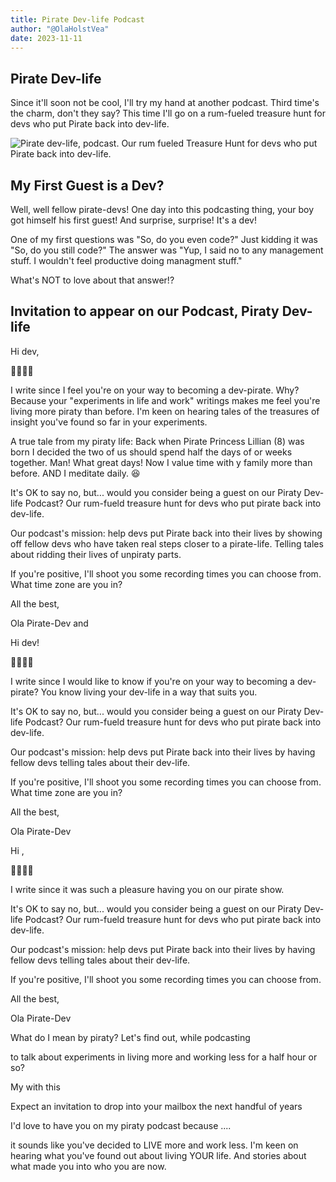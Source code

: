```yaml
---
title: Pirate Dev-life Podcast
author: "@OlaHolstVea"
date: 2023-11-11
---
```



## Pirate Dev-life

Since it'll soon not be cool, I'll try my hand at another podcast. Third time's the charm, don't they say? This time I'll go on a rum-fueled treasure hunt for devs who put Pirate back into dev-life.

![Pirate dev-life, podcast. Our rum fueled Treasure Hunt for devs who put Pirate back into dev-life.](https://pbs.twimg.com/media/F-uxM4EWUAANqj6?format=jpg&name=large)


## My First Guest is a Dev?

Well, well fellow pirate-devs! One day into this podcasting thing, your boy got himself his first guest! And surprise, surprise! It's a dev!

One of my first questions was "So, do you even code?" Just kidding it was "So, do you still code?" The answer was "Yup, I said no to any management stuff. I wouldn't feel productive doing managment stuff."

What's NOT to love about that answer!?

## Invitation to appear on our Podcast, Piraty Dev-life

Hi dev,

👋🥳🏴‍☠️

I write since I feel you're on your way to becoming a dev-pirate. Why? Because your "experiments in life and work" writings makes me feel you're living more piraty than before. I'm keen on hearing tales of the treasures of insight you've found so far in your experiments.

A true tale from my piraty life: Back when Pirate Princess Lillian (8) was born I decided the two of us should spend half the days of or weeks together. Man! What great days! Now I value time with y family more than before. AND I meditate daily. 😆

It's OK to say no, but... would you consider being a guest on our Piraty Dev-life Podcast? Our rum-fueld treasure hunt for devs who put pirate back into dev-life.

Our podcast's mission: help devs put Pirate back into their lives by showing off fellow devs who have taken real steps closer to a pirate-life. Telling tales about ridding their lives of unpiraty parts.

If you're positive, I'll shoot you some recording times you can choose from. What time zone are you in?

All the best,

Ola
Pirate-Dev
 and

Hi dev!

👋🥳🏴‍☠️

I write since I would like to know if you're on your way to becoming a dev-pirate? You know living your dev-life in a way that suits you.

It's OK to say no, but... would you consider being a guest on our Piraty Dev-life Podcast? Our rum-fueld treasure hunt for devs who put pirate back into dev-life.

Our podcast's mission: help devs put Pirate back into their lives by having fellow devs telling tales about their dev-life.

If you're positive, I'll shoot you some recording times you can choose from. What time zone are you in?

All the best,

Ola
Pirate-Dev



Hi ,

👋🥳🏴‍☠️

I write since it was such a pleasure having you on our pirate show.

It's OK to say no, but... would you consider being a guest on our Piraty Dev-life Podcast? Our rum-fueld treasure hunt for devs who put pirate back into dev-life.

Our podcast's mission: help devs put Pirate back into their lives by having fellow devs telling tales about their dev-life.

If you're positive, I'll shoot you some recording times you can choose from.

All the best,

Ola
Pirate-Dev


What do I mean by piraty?
Let's find out, while podcasting



to talk about experiments in living more and working less for a half hour or so?

My  with this











Expect an invitation to drop into your mailbox the next handful of years




I'd love to have you on my piraty podcast because ....

it sounds like you've decided to LIVE more and work less. I'm keen on hearing what you've found out about living YOUR life.
And stories about what made you into who you are now.